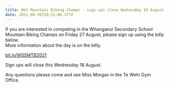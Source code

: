 ```yaml
---
title: WSS Mountain Biking Champs - sign-ups close Wednesday 18 August
date: 2021-08-26T20:31:06.377Z
---
```

If you are interested in competing in the Whanganui Secondary School Mountain Biking Champs on Friday 27 August, please sign up using the bitly below.  
More information about the day is on the bitly.

[bit.ly/WSSMTB2021](https://docs.google.com/forms/d/e/1FAIpQLSfKAVWQl4eA3Mp26UpS-TRwD40jg82fosgAa6xM5ApIXWUm5Q/viewform)

Sign ups will close this Wednesday 18 August.

Any questions please come and see Miss Morgan in the Te Wehi Gym Office.